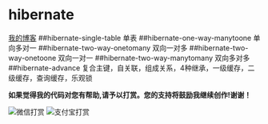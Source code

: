 # hibernate
[我的博客](http://blog.csdn.net/je_ge "je哥的浆糊") 
##hibernate-single-table	单表
##hibernate-one-way-manytoone	单向多对一
##hibernate-two-way-onetomany	双向一对多
##hibernate-two-way-onetoone 双向一对一
##hibernate-two-way-manytomany	双向多对多
##hibernate-advance	复合主键，自关联，组成关系，4种继承，一级缓存，二级缓存，查询缓存，乐观锁

**如果觉得我的代码对您有帮助,请予以打赏。您的支持将鼓励我继续创作!谢谢！**


![](http://img.blog.csdn.net/20161120140715209 "微信打赏")
![](http://img.blog.csdn.net/20161120140741975 "支付宝打赏")


